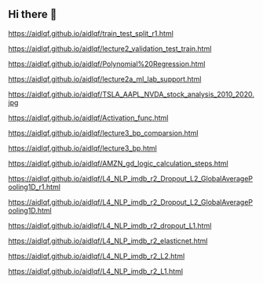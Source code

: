 ## Hi there 👋
https://aidlqf.github.io/aidlqf/train_test_split_r1.html 

https://aidlqf.github.io/aidlqf/lecture2_validation_test_train.html

https://aidlqf.github.io/aidlqf/Polynomial%20Regression.html 

https://aidlqf.github.io/aidlqf/lecture2a_ml_lab_support.html

https://aidlqf.github.io/aidlqf/TSLA_AAPL_NVDA_stock_analysis_2010_2020.jpg

https://aidlqf.github.io/aidlqf/Activation_func.html

https://aidlqf.github.io/aidlqf/lecture3_bp_comparsion.html

https://aidlqf.github.io/aidlqf/lecture3_bp.html

https://aidlqf.github.io/aidlqf/AMZN_gd_logic_calculation_steps.html

https://aidlqf.github.io/aidlqf/L4_NLP_imdb_r2_Dropout_L2_GlobalAveragePooling1D_r1.html

https://aidlqf.github.io/aidlqf/L4_NLP_imdb_r2_Dropout_L2_GlobalAveragePooling1D.html

https://aidlqf.github.io/aidlqf/L4_NLP_imdb_r2_dropout_L1.html

https://aidlqf.github.io/aidlqf/L4_NLP_imdb_r2_elasticnet.html

https://aidlqf.github.io/aidlqf/L4_NLP_imdb_r2_L2.html

https://aidlqf.github.io/aidlqf/L4_NLP_imdb_r2_L1.html

<!--
**aidlqf/aidlqf** is a ✨ _special_ ✨ repository because its `README.md` (this file) appears on your GitHub profile.

Here are some ideas to get you started:

- 🔭 I’m currently working on ...
- 🌱 I’m currently learning ...
- 👯 I’m looking to collaborate on ...
- 🤔 I’m looking for help with ...
- 💬 Ask me about ...
- 📫 How to reach me: ...
- 😄 Pronouns: ...
- ⚡ Fun fact: ...
-->
